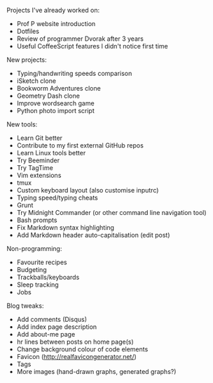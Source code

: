 Projects I've already worked on:

- Prof P website introduction
- Dotfiles
- Review of programmer Dvorak after 3 years
- Useful CoffeeScript features I didn't notice first time

New projects:

- Typing/handwriting speeds comparison
- iSketch clone
- Bookworm Adventures clone
- Geometry Dash clone
- Improve wordsearch game
- Python photo import script

New tools:

- Learn Git better
- Contribute to my first external GitHub repos
- Learn Linux tools better
- Try Beeminder
- Try TagTime
- Vim extensions
- tmux
- Custom keyboard layout (also customise inputrc)
- Typing speed/typing cheats
- Grunt
- Try Midnight Commander (or other command line navigation tool)
- Bash prompts
- Fix Markdown syntax highlighting 
- Add Markdown header auto-capitalisation (edit post)

Non-programming:

- Favourite recipes
- Budgeting 
- Trackballs/keyboards
- Sleep tracking
- Jobs

Blog tweaks:

- Add comments (Disqus)
- Add index page description
- Add about-me page
- hr lines between posts on home page(s)
- Change background colour of code elements
- Favicon (http://realfavicongenerator.net/)
- Tags
- More images (hand-drawn graphs, generated graphs?)
